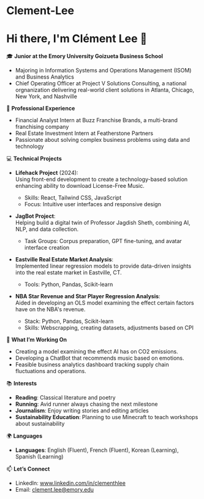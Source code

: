 # Clement-Lee

# Hi there, I'm Clément Lee 👋

🎓 **Junior at the Emory University Goizueta Business School**  
- Majoring in Information Systems and Operations Management (ISOM) and Business Analytics  
- Chief Operating Officer at Project V Solutions Consulting, a national orgnanization delivering real-world client solutions in Atlanta, Chicago, New York, and Nashville  

💼 **Professional Experience**  
- Financial Analyst Intern at Buzz Franchise Brands, a multi-brand franchising company  
- Real Estate Investment Intern at Featherstone Partners  
- Passionate about solving complex business problems using data and technology  

💻 **Technical Projects**  
- **Lifehack Project** (2024):  
  Using front-end development to create a technology-based solution enhancing ability to download License-Free Music.  
  - Skills: React, Tailwind CSS, JavaScript  
  - Focus: Intuitive user interfaces and responsive design  

- **JagBot Project**:  
  Helping build a digital twin of Professor Jagdish Sheth, combining AI, NLP, and data collection.  
  - Task Groups: Corpus preparation, GPT fine-tuning, and avatar interface creation  

- **Eastville Real Estate Market Analysis**:  
  Implemented linear regression models to provide data-driven insights into the real estate market in Eastville, CT.  
  - Tools: Python, Pandas, Scikit-learn  

- **NBA Star Revenue and Star Player Regression Analysis**:  
  Aided in developing an OLS model examining the effect certain factors have on the NBA's revenue.  
  - Stack: Python, Pandas, Scikit-learn
  - Skills: Webscrapping, creating datasets, adjustments based on CPI 

🌟 **What I’m Working On**  
- Creating a model examining the effect AI has on CO2 emissions.
- Developing a ChatBot that recommends music based on emotions.
- Feasible business analytics dashboard tracking supply chain fluctuations and operations.  

📚 **Interests**  
- **Reading**: Classical literature and poetry 
- **Running**: Avid runner always chasing the next milestone
- **Journalism**: Enjoy writing stories and editing articles
- **Sustainability Education**: Planning to use Minecraft to teach workshops about sustainability  

🌍 **Languages**
- **Languages**: English (Fluent), French (Fluent), Korean (Learning), Spanish (Learning) 

📫 **Let’s Connect**  
- LinkedIn: www.linkedin.com/in/clementhlee
- Email: clement.lee@emory.edu  
